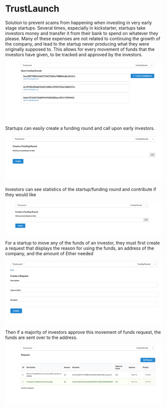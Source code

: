 
<h1> TrustLaunch </h1>


Solution to prevent scams from happening when investing in very early stage startups. Several times, especially in kickstarter, startups take investors money and transfer it from their bank to spend on whatever they please. Many of these expenses are not related to continuing the growth of the company, and lead to the startup never producing what they were originally supposed to. This allows for every movement of funds that the investors have given, to be tracked and approved by the investors. 


![](ImagesForReadMe/openFundingRounds.png)


Startups can easily create a funding round and call upon early investors. 

![](ImagesForReadMe/createFundingRound.png)

Investors can see statistics of the startup/funding round and contribute if they would like

![](ImagesForReadMe/newFundingRound.png)


For a startup to move any of the funds of an investor, they must first create a request that displays the reason for using the funds, an address of the company, and the amount of Ether needed


![](ImagesForReadMe/newRequest.png)

Then if a majority of investors approve this movement of funds request, the funds are sent over to the address.

![](ImagesForReadMe/openRequests.png)




